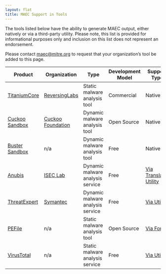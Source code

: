 ```yaml
---
layout: flat
title: MAEC Support in Tools
---
```

The tools listed below have the ability to generate MAEC output, either natively or via a third-party utility. Please note, this list is provided for informational purposes only and inclusion on this list does not represent an endorsement.

Please contact <maec@mitre.org> to request that your organization’s tool be added to this page.

|Product|Organization|Type|Development Model|Support Type|Reference|
|-------|------------|----|-----------------|------------|---------|
|[TitaniumCore](http://www.reversinglabs.com/products/malware-analysis-solution.html)|[ReversingLabs](http://www.reversinglabs.com)|Static malware analysis tool|Commercial|Native|[Data Sheet](http://www.reversinglabs.com/sites/default/files/datasheets/DS%20-%20TitaniumCore-2014-05-30.pdf)|
|[Cuckoo Sandbox](http://www.cuckoosandbox.org/)|[Cuckoo Foundation](http://www.cuckoofoundation.org/)|Dynamic malware analysis tool|Open Source|Native|[Blog Post](http://www.cuckoosandbox.org/2014-01-09-cuckoo-sandbox-10.html)|
|[Buster Sandbox](http://bsa.isoftware.nl/)|n/a|Dynamic malware analysis tool|Free|Native|[Program History](http://bsa.isoftware.nl/frame8.htm)|
|[Anubis](http://anubis.iseclab.org/)|[ISEC Lab](http://www.iseclab.org/)|Dynamic malware analysis service|Free|[Via Translator Utility](https://github.com/MAECProject/anubis-to-maec)|n/a|
|[ThreatExpert](http://www.threatexpert.com/)|[Symantec](http://www.symantec.com/)|Dynamic malware analysis service|Free|[Via Utility](https://github.com/MAECProject/threatexpert-to-maec)|n/a|
|[PEFile](https://code.google.com/p/pefile/)|n/a|Static malware analysis tool|Open Source|[Via Fork](https://github.com/MAECProject/pefile-to-maec)|n/a|
|[VirusTotal](https://www.virustotal.com/)|n/a|Static malware analysis service|Free|[Via Utility](https://github.com/MAECProject/vt-to-maec)|n/a|
